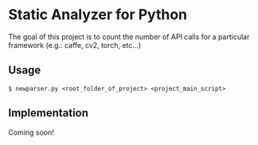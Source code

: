 # Static Analyzer for Python

The goal of this project is to count the number of API calls for a particular framework (e.g.: caffe, cv2, torch, etc...)

## Usage
    $ newparser.py <root_folder_of_project> <project_main_script>

## Implementation
Coming soon!
